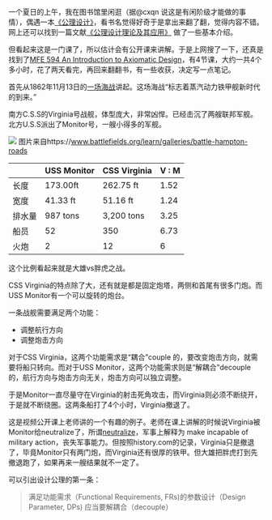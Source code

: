 <!--
.. title: 公理设计笔记（1）
.. slug: axiomatic_design_note_1
.. date: 2019-07-17 18:00 UTC+08:00
.. tags: 公理设计
.. category: 
.. link:
.. description:
.. type: text
-->

一个夏日的上午，我在图书馆里闲逛（据@cxqn 说这是有闲阶级才能做的事情），偶遇一本[《公理设计》](https://book.douban.com/subject/1238993/)，看书名觉得好奇于是拿出来翻了翻，觉得内容不错。网上还可以找到一篇文献[《公理设计理论及其应用》](http://blog.sciencenet.cn/home.php?mod=attachment&id=40989) 做了一些基本介绍。

但看起来这是一门课了，所以估计会有公开课来讲解。于是上网搜了一下，还真是找到了[MFE 594 An Introduction to Axiomatic Design](https://www.youtube.com/playlist?list=PLMDNnNJK3B1UlhdIfsFaezkHWbofX7Blj)，有4节课，大约一共4个多小时，花了两天看完，再回来翻翻书，有一些收获，决定写一点笔记。

<!-- TEASER_END -->

首先从1862年11月13日的[一场海战](https://www.history.com/this-day-in-history/u-s-s-monitor-battles-c-s-s-virginia)讲起。这场海战“标志着蒸汽动力铁甲舰新时代的到来。”

南方C.S.S的Virginia号战舰，体型庞大，非常凶悍。已经击沉了两艘联邦军舰。北方U.S.S派出了Monitor号，一艘小得多的军舰。

![](https://www.battlefields.org/sites/default/files/styles/gallery_item/public/thumbnails/image/comparison-of-the-css_0.jpg)
图片来自https://www.battlefields.org/learn/galleries/battle-hampton-roads

||USS Monitor|CSS Virginia| V : M|
|:--|:--|:--|:--|
|长度|173.00ft|262.75 ft|1.52|
|宽度| 41.33 ft| 51.16 ft|1.24|
|排水量|  987 tons|3,200 tons|3.25|
|船员|52|350|6.73|
|火炮|2|12|6|

这个比例看起来就是大雄vs胖虎之战。

CSS Virginia的特点除了大，还有就是都是固定炮塔，两侧和首尾有很多门炮。而USS Monitor有一个可以旋转的炮台。

一条战舰需要满足两个功能：

* 调整航行方向
* 调整炮击方向

对于CSS Virginia，这两个功能需求是“耦合”couple 的，要改变炮击方向，就需要将船只转向。而对于USS Monitor，这两个功能需求则是“解耦合”decouple 的，航行方向与炮击方向无关，炮击方向可以独立调整。

于是Monitor一直尽量守在Virginia的射击死角攻击，而Virginia则必须不断绕开，于是就不断绕圈。这两条船打了4个小时，Virginia撤退了。

这是视频公开课上老师讲的一个有趣的例子。老师在课上讲解的时候说Virginia被Monitor给neutralize了，所谓[neutralize](https://www.vocabulary.com/dictionary/neutralize)，军事上解释为 make incapable of military action，丧失军事能力。但按照history.com的记录，Virginia只是撤退了，毕竟Monitor只有两门炮，而Virginia还有很厚的铁甲。但大雄把胖虎打到先撤退跑了，如果再来一艘结果就不一定了。

可以引出设计公理的第一条：

>满足功能需求（Functional Requirements, FRs)的参数设计（Design Parameter, DPs) 应当要解耦合（decouple）
